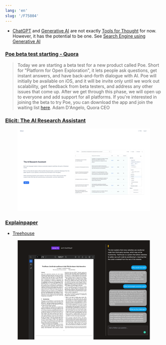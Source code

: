```yaml
---
lang: 'en'
slug: '/F75804'
---
```


- [ChatGPT](./../.././docs/pages/ChatGPT.md) and [Generative AI](./../.././docs/pages/Generative%20AI.md) are not exactly [Tools for Thought](./../.././docs/pages/Tools%20for%20Thought.md) for now. However, it has the potential to be one. See [Search Engine using Generative AI](./../.././docs/pages/Search%20Engine%20using%20Generative%20AI.md)

### [Poe beta test starting - Quora](https://www.quora.com/profile/Adam-DAngelo/Poe-beta-test-starting)

> Today we are starting a beta test for a new product called Poe. Short for "Platform for Open Exploration", it lets people ask questions, get instant answers, and have back-and-forth dialogue with AI. Poe will initially be available on iOS, and it will be invite only until we work out scalability, get feedback from beta testers, and address any other issues that come up. After we get through this phase, we will open up to everyone and add support for all platforms. If you're interested in joining the beta to try Poe, you can download the app and join the waiting list [here](https://poe.quora.com/ 'poe.quora.com'). Adam D'Angelo, Quora CEO

### [Elicit: The AI Research Assistant](https://elicit.org/)


<figure>

![5BFF3F.png](./../.././docs/assets/5BFF3F.png)


</figure>

### [Explainpaper](https://www.explainpaper.com/)

- [Treehouse](./../.././docs/pages/Treehouse.md)


<figure>

![BFE3CD.png](./../.././docs/assets/BFE3CD.png)


</figure>

<head>
  <html lang="en-US"/>
</head>
